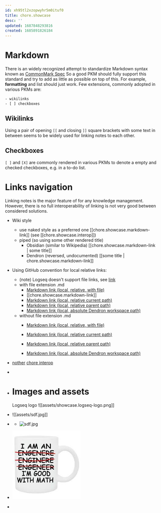 ```yaml
---
id: xh95tl2xzopwyhr5m0ituf0
title: chore.showcase
desc: ''
updated: 1687848293816
created: 1685891826184
---
```

# Markdown
  
There is an widely recognized attempt to standardize Markdown syntax
known as [CommonMark Spec](https://spec.commonmark.org/) So a good PKM
should fully support this standard and try to add as little as
possible on top of this. For example, __formatting__ and list should
just work. Few extensions, commonly adopted in various PKMs are:

    - wikilinks
    - [ ] checkboxes


## Wikilinks

Using a pair of opening  `[[` and closing `]]` square brackets with some text in between seems to be widely used for linking notes to each other.

## Checkboxes

`[ ]` and `[X]` are commonly rendered in various PKMs to denote a empty and checked checkboxes, e.g. in a to-do list.

# Links navigation

Linking notes is the major feature of for  any knowledge management. However, there is no full interoperability of linking is not very good between considered solutions.

- Wiki style
    - use naked style as a preferred one 
            [[chore.showcase.markdown-link]]
            (see [[chore.showcase.interop]])
    - piped (so using some other rendered title)
        - Obsidian (similar to Wikipedia)
            [[chore.showcase.markdown-link | some title]]
        - Dendron (reversed, undocumented)
            [[some title | chore.showcase.markdown-link]]
- Using GitHub convention for local relative links:
    - (note) Logseq doesn't support file links, see [link](https://github.com/logseq/logseq/discussions/8003)
    - with file extension .md
        - [Markdown link (local, relative, with file)](chore.showcase.markdown-link.md)
        - [[chore.showcase.markdown-link]]
        - [Markdown link (local, relative current path)](./chore.showcase.markdown-link.md)
        - [Markdown link (local, relative parent path)](../notes/chore.showcase.markdown-link.md)
        - [Markdown link (local, absolute Dendron workspace path)](/chore.showcase.markdown-link.md)
    - without file extension .md
        - [Markdown link (local, relative, with file)](chore.showcase.markdown-link)
        
        - [Markdown link (local, relative current path)](./chore.showcase.markdown-link)
        - [Markdown link (local, relative parent path)](../notes/chore.showcase.markdown-link)
        - [Markdown link (local, absolute Dendron workspace path)](/chore.showcase.markdown-link)
- [nother](test.a.md)
  [chore interop](./chore.showcase.interop.md)
-
- # Images and assets
  
  Logseq logo ![[assets/showcase.logseq-logo.png]]
- ![[assets/sdf.jpg]]
- - ![sdf.jpg](../assets/sdf_1685898754770_0.jpg)
- ![sdf.jpg](assets/sdf_1685951313419_0.jpg)
-